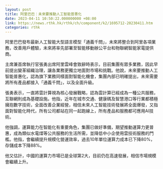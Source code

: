 ```yaml
---
layout: post
title: 阿里巴巴：未來要推動人工智能普惠化
date: 2023-04-11 10:50:22.000000000 +08:00
link: https://news.rthk.hk/rthk/ch/component/k2/1695712-20230411.htm
categories: rthk
---
```


阿里巴巴發布最新人工智能大型語言模型「通義千問」，未來將整合到阿里各項業務，改善用戶體驗，未來將率先部署至智能移動辦公平台和物聯網智能家電提供商。

主席兼首席執行官張勇出席阿里雲峰會致辭時表示，目前集團有眾多業務，因此早前提出變革組織治理，讓各業務更獨立地面對市場和挑戰。他說，未來要推動人工智能普惠化，認為旗下業務同樣面對智能化機會，集團內部已明確提出，未來需要將所有產品都接入「通義千問」，以及全面升級。

張勇表示，一直將雲計算視為核心發展戰略，認為雲計算已經成為一種公共服務，互聯網則成為基礎設施。他指，近年在城市交通、健康碼及智慧港口等行業都積極擁抱數字技術，全面改善企業經營，相信未來人工智能技術發展將全面爆發，又指面對智能化時代，所有公司都站在同一起跑線上，所有產品和服務都可應用AI技術。

他強調，運算能力在智能化有重要角色，集團已做好準備，期望推動運算力更普惠，成為類似水電煤等公共服務的生活所需，並降低中小企使用雲技術服務的門檻。他指，會繼續提升規模化營運效率，過去10年單位運算力成本已下降80%，存儲成本下降88%。

他又估計，中國的運算力市場已是全球第2大，目前仍在高速發展，相信市場規模會繼續上升。
